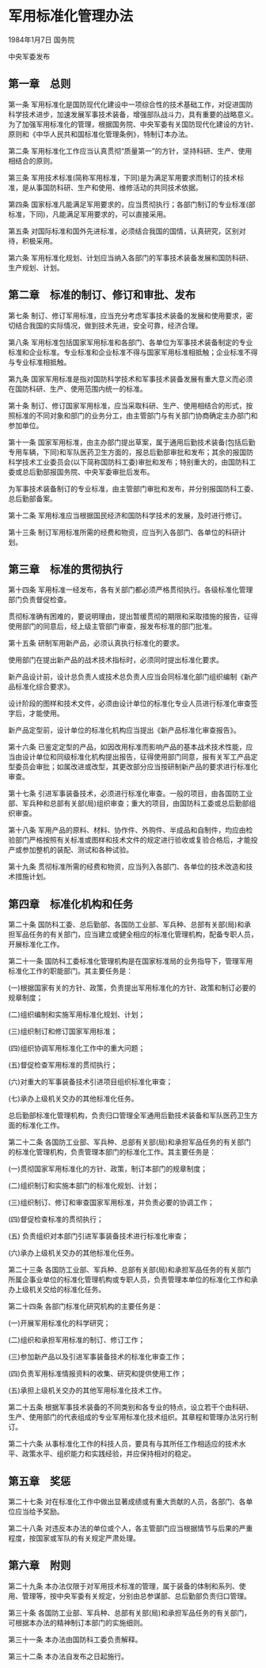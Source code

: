 # 军用标准化管理办法

1984年1月7日 国务院

中央军委发布

## 第一章　总则

第一条 军用标准化是国防现代化建设中一项综合性的技术基础工作，对促进国防科学技术进步，加速发展军事技术装备，增强部队战斗力，具有重要的战略意义。为了加强军用标准化的管理，根据国务院、中央军委有关国防现代化建设的方针、原则和《中华人民共和国标准化管理条例》，特制订本办法。

第二条 军用标准化工作应当认真贯彻“质量第一”的方针，坚持科研、生产、使用相结合的原则。

第三条 军用技术标准(简称军用标准，下同)是为满足军用要求而制订的技术标准，是从事国防科研、生产和使用、维修活动的共同技术依据。

第四条 国家标准凡能满足军用要求的，应当贯彻执行；各部门制订的专业标准(部标准，下同)，凡能满足军用要求的，可以直接采用。

第五条 对国际标准和国外先进标准，必须结合我国的国情，认真研究，区别对待，积极采用。

第六条 军用标准化规划、计划应当纳入各部门的军事技术装备发展和国防科研、生产规划、计划。

## 第二章　标准的制订、修订和审批、发布

第七条 制订、修订军用标准，应当充分考虑军事技术装备的发展和使用要求，密切结合我国的实际情况，做到技术先进，安全可靠，经济合理。

第八条 军用标准包括国家军用标准和各部门、各单位为军事技术装备制定的专业标准和企业标准。专业标准和企业标准不得与国家军用标准相抵触；企业标准不得与专业标准相抵触。

第九条 国家军用标准是指对国防科学技术和军事技术装备发展有重大意义而必须在国防科研、生产、使用范围内统一的标准。

第十条 制订、修订国家军用标准，应当采取科研、生产、使用相结合的形式，按照标准的不同对象和部门的业务分工，由主管部门与有关部门协商确定主办部门和参加单位。

第十一条 国家军用标准，由主办部门提出草案，属于通用后勤技术装备(包括后勤专用车辆，下同)和军队医药卫生方面的，报总后勤部审批和发布；其余的报国防科学技术工业委员会(以下简称国防科工委)审批和发布；特别重大的，由国防科工委或总后勤部报国务院、中央军委审批后发布。

为军事技术装备制订的专业标准，由主管部门审批和发布，并分别报国防科工委、总后勤部备案。

第十二条 军用标准应当根据国民经济和国防科学技术的发展，及时进行修订。

第十三条 制订军用标准所需的经费和物资，应当列入各部门、各单位的科研计划。

## 第三章　标准的贯彻执行

第十四条 军用标准一经发布，各有关部门都必须严格贯彻执行。各级标准化管理部门负责督促检查。

贯彻标准确有困难的，要说明理由，提出暂缓贯彻的期限和采取措施的报告，征得使用部门的同意后，经上级主管部门审查，报发布标准的部门批准。

第十五条 研制军用新产品，必须认真执行标准化的要求。

使用部门在提出新产品的战术技术指标时，必须同时提出标准化要求。

新产品设计前，设计总负责人或技术总负责人应当会同标准化部门组织编制《新产品标准化综合要求》。

设计阶段的图样和技术文件，必须由设计单位的标准化专业人员进行标准化审查签字后，才能使用。

新产品定型前，设计单位的标准化机构应当提出《新产品标准化审查报告》。

第十六条 已鉴定定型的产品，如因改用标准而影响产品的基本战术技术性能，应当由设计单位和同级标准化机构提出报告，征得使用部门同意，报有关军工产品定型委员会审批；如属改进或改型，其更改部分应当按研制新产品的要求进行标准化审查。

第十七条 引进军事装备技术，必须进行标准化审查。一般的项目，由各国防工业部、军兵种和总部有关部(局)组织审查；重大的项目，由国防科工委或总后勤部组织审查。

第十八条 军用产品的原料、材料、协作件、外购件、半成品和自制件，均应由检验部门严格按照有关标准或图样和技术文件的规定进行验收或复验合格后，才能投产或参加整机的装配、测试和各种试验。

第十九条 贯彻标准所需的经费和物资，应当列入各部门、各单位的技术改造和技术措施计划。

## 第四章　标准化机构和任务

第二十条 国防科工委、总后勤部、各国防工业部、军兵种、总部有关部(局)和承担军品任务的有关部门，应当建立或健全相应的标准化管理机构，配备专职人员，开展标准化工作。

第二十一条 国防科工委标准化管理机构是在国家标准局的业务指导下，管理军用标准化工作的职能部门。其主要任务是：

(一)根据国家有关的方针、政策，负责提出军用标准化的方针、政策和制订必要的规章制度；

(二)组织编制和实施军用标准化规划、计划；

(三)组织制订和修订国家军用标准；

(四)组织协调军用标准化工作中的重大问题；

(五)督促检查军用标准的贯彻执行；

(六)对重大的军事装备技术引进项目组织标准化审查；

(七)承办上级机关交办的其他标准化任务。

总后勤部标准化管理机构，负责归口管理全军通用后勤技术装备和军队医药卫生方面的标准化工作。

第二十二条 各国防工业部、军兵种、总部有关部(局)和承担军品任务的有关部门的标准化管理机构，负责管理本部门的标准化工作。其主要任务是：

(一)贯彻国家军用标准化的方针、政策，制订本部门的规章制度；

(二)组织制订和实施本部门的标准化规划、计划；

(三)组织制订、修订和审查国家军用标准，并负责必要的协调工作；

(四)督促检查标准的贯彻执行；

(五) 负责组织对本部门引进军事装备技术进行标准化审查；

(六)承办上级机关交办的其他标准化任务。

第二十三条 各国防工业部、军兵种、总部有关部(局)和承担军品任务的有关部门所属企事业单位的标准化管理机构或专职人员，负责管理本单位的标准化工作和承办上级机关交给的标准化任务。

第二十四条 各部门标准化研究机构的主要任务是：

(一)开展军用标准化的科学研究；

(二)组织和承担军用标准的制订、修订工作；

(三)参加新产品以及引进军事装备技术的标准化审查工作；

(四)负责军用标准情报资料的收集、研究和提供使用工作；

(五)承担上级机关交办的其他军用标准化技术工作。

第二十五条 根据军事技术装备的不同类别和各专业的特点，设立若干个由科研、生产、使用部门的代表组成的专业军用标准化技术组织。其章程和管理办法另行制订。

第二十六条 从事标准化工作的科技人员，要具有与其所任工作相适应的技术水平、政策水平、组织能力和实践经验，并应保持相对的稳定。

## 第五章　奖惩

第二十七条 对在标准化工作中做出显著成绩或有重大贡献的人员，各部门、各单位应当给予奖励。

第二十八条 对违反本办法的单位或个人，各主管部门应当根据情节与后果的严重程度，按国家或军队的有关规定严肃处理。

## 第六章　附则

第二十九条 本办法仅限于对军用技术标准的管理，属于装备的体制和系列、使用、管理等，按中央军委有关规定，分别由总参谋部、总后勤部负责归口管理。

第三十条 各国防工业部、军兵种、总部有关部(局)和承担军品任务的有关部门，可根据本办法的精神制订本部门的实施细则。

第三十一条 本办法由国防科工委负责解释。

第三十二条 本办法自发布之日起施行。
